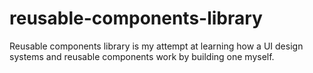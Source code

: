 # reusable-components-library
Reusable components library is my attempt at learning how a UI design systems and reusable components work by building one myself.

